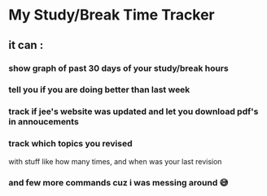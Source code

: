 # My Study/Break Time Tracker
## it can :
### show graph of past 30 days of your study/break hours
### tell you if you are doing better than last week
### track if jee's website was updated and let you download pdf's in annoucements
### track which topics you revised
with stuff like how many times, and when was your last revision
### and few more commands cuz i was messing around 😅
